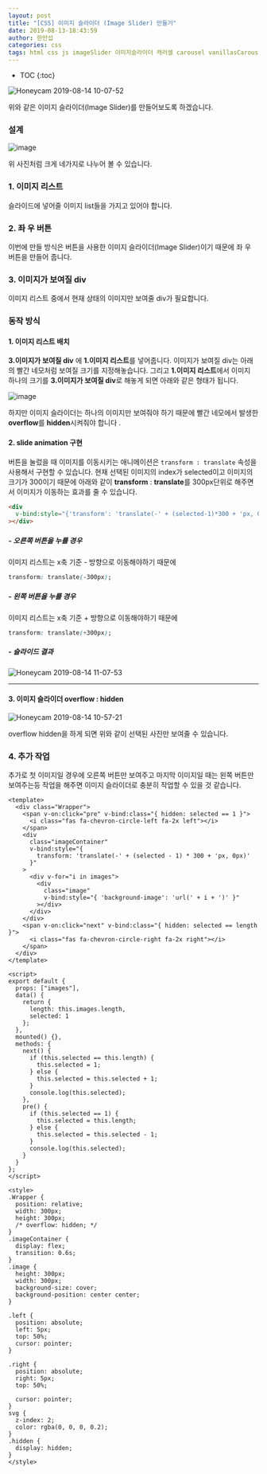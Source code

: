 ```yaml
---
layout: post
title: "[CSS] 이미지 슬라이더 (Image Slider) 만들기"
date: 2019-08-13-18:43:59
author: 한만섭
categories: css
tags: html css js imageSlider 이미지슬라이더 캐러셀 carousel vanillasCarousel
---
```




* TOC
{:toc}






![Honeycam 2019-08-14 10-07-52](https://user-images.githubusercontent.com/46010705/62987575-72ee8580-be7b-11e9-8f24-3bc587a37e5e.gif)

위와 같은 이미지 슬라이더(Image Slider)를 만들어보도록 하겠습니다.

### 설계

![image](https://user-images.githubusercontent.com/46010705/62986950-b72c5680-be78-11e9-9531-0d89ba811b67.png)

위 사진처럼 크게 네가지로 나누어 볼 수 있습니다.

<script async src="https://pagead2.googlesyndication.com/pagead/js/adsbygoogle.js"></script>
<!-- 수평 디스플레이 광고 -->
<ins class="adsbygoogle"
     style="display:block"
     data-ad-client="ca-pub-4877378276818686"
     data-ad-slot="4963641784"
     data-ad-format="auto"
     data-full-width-responsive="true"></ins>
<script>
     (adsbygoogle = window.adsbygoogle || []).push({});
</script>

### 1. 이미지 리스트

슬라이드에 넣어줄 이미지 list들을 가지고 있어야 합니다.

### 2. 좌 우 버튼

이번에 만들 방식은 버튼을 사용한 이미지 슬라이더(Image Slider)이기 때문에 좌 우 버튼을 만들어 줍니다.

### 3. 이미지가 보여질 div

이미지 리스트 중에서 현재 상태의 이미지만 보여줄 div가 필요합니다.

### 동작 방식

#### 1. 이미지 리스트 배치

**3.이미지가 보여질 div** 에 **1.이미지 리스트**를 넣어줍니다. 이미지가 보여질 div는 아래의 빨간 네모처럼 보여질 크기를 지정해놓습니다. 그리고 **1.이미지 리스트**에서 이미지 하나의 크기를 **3.이미지가 보여질 div**로 해놓게 되면 아래와 같은 형태가 됩니다.

![image](https://user-images.githubusercontent.com/46010705/62990006-c4762080-be39-11e9-8bb0-03a322ad69d0.png)

하지만 이미지 슬라이더는 하나의 이미지만 보여줘야 하기 때문에 빨간 네모에서 발생한 **overflow**를 **hidden**시켜줘야 합니다 .

#### 2. slide animation 구현

버튼을 눌렀을 때 이미지를 이동시키는 애니메이션은 `transform : translate` 속성을 사용해서 구현할 수 있습니다. 현재 선택된 이미지의 index가 selected이고 이미지의 크기가 300이기 때문에 아래와 같이 **transform** : **translate**를 300px단위로 해주면서 이미지가 이동하는 효과를 줄 수 있습니다.

```html
<div
  v-bind:style="{'transform': 'translate(-' + (selected-1)*300 + 'px, 0px)'}"
></div>
```

##### - 오른쪽 버튼을 누를 경우

 이미지 리스트는 x축 기준 - 방향으로 이동해야하기 때문에

```css
transform: translate(-300px);
```

##### - 왼쪽 버튼을 누를 경우

 이미지 리스트는 x축 기준 + 방향으로 이동해야하기 때문에

```css
transform: translate(+300px);
```

##### - 슬라이드 결과

![Honeycam 2019-08-14 11-07-53](https://user-images.githubusercontent.com/46010705/62990236-bd9bdd80-be3a-11e9-8c0a-9ecd03f19630.gif)

---

<script async src="https://pagead2.googlesyndication.com/pagead/js/adsbygoogle.js"></script>
<ins class="adsbygoogle"
     style="display:block; text-align:center;"
     data-ad-layout="in-article"
     data-ad-format="fluid"
     data-ad-client="ca-pub-4877378276818686"
     data-ad-slot="9095928724"></ins>

<script>
     (adsbygoogle = window.adsbygoogle || []).push({});
</script>

#### 3. 이미지 슬라이더 overflow : hidden

![Honeycam 2019-08-14 10-57-21](https://user-images.githubusercontent.com/46010705/62990176-8299aa00-be3a-11e9-8094-1e1e613c3484.gif)

overflow hidden을 하게 되면 위와 같이 선택된 사진만 보여줄 수 있습니다.

### 4. 추가 작업

추가로 첫 이미지일 경우에 오른쪽 버튼만 보여주고 마지막 이미지일 때는 왼쪽 버튼만 보여주는등 작업을 해주면 이미지 슬라이더로 충분히 작업할 수 있을 것 같습니다.

```vue
<template>
  <div class="Wrapper">
    <span v-on:click="pre" v-bind:class="{ hidden: selected == 1 }">
      <i class="fas fa-chevron-circle-left fa-2x left"></i>
    </span>
    <div
      class="imageContainer"
      v-bind:style="{
        transform: 'translate(-' + (selected - 1) * 300 + 'px, 0px)'
      }"
    >
      <div v-for="i in images">
        <div
          class="image"
          v-bind:style="{ 'background-image': 'url(' + i + ')' }"
        ></div>
      </div>
    </div>
    <span v-on:click="next" v-bind:class="{ hidden: selected == length }">
      <i class="fas fa-chevron-circle-right fa-2x right"></i>
    </span>
  </div>
</template>

<script>
export default {
  props: ["images"],
  data() {
    return {
      length: this.images.length,
      selected: 1
    };
  },
  mounted() {},
  methods: {
    next() {
      if (this.selected == this.length) {
        this.selected = 1;
      } else {
        this.selected = this.selected + 1;
      }
      console.log(this.selected);
    },
    pre() {
      if (this.selected == 1) {
        this.selected = this.length;
      } else {
        this.selected = this.selected - 1;
      }
      console.log(this.selected);
    }
  }
};
</script>

<style>
.Wrapper {
  position: relative;
  width: 300px;
  height: 300px;
  /* overflow: hidden; */
}
.imageContainer {
  display: flex;
  transition: 0.6s;
}
.image {
  height: 300px;
  width: 300px;
  background-size: cover;
  background-position: center center;
}

.left {
  position: absolute;
  left: 5px;
  top: 50%;
  cursor: pointer;
}

.right {
  position: absolute;
  right: 5px;
  top: 50%;

  cursor: pointer;
}
svg {
  z-index: 2;
  color: rgba(0, 0, 0, 0.2);
}
.hidden {
  display: hidden;
}
</style>
```
